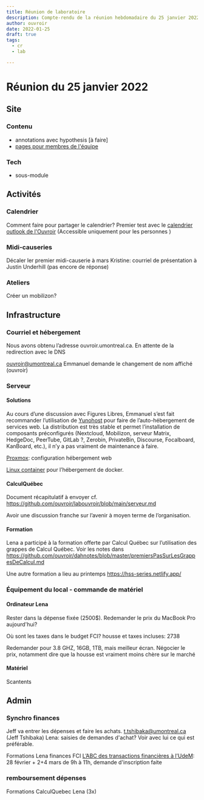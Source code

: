 ```yaml
---
title: Réunion de laboratoire 
description: Compte-rendu de la réunion hebdomadaire du 25 janvier 2022
author: ouvroir
date: 2022-01-25
draft: true
tags: 
  - cr
  - lab

---
```


# Réunion du 25 janvier 2022

## Site

### Contenu
- annotations avec hypothesis [à faire]
- [pages pour membres de l'équipe](https://github.com/ouvroir/ouvroir.github.io/issues/33)

### Tech
- sous-module

  


## Activités

### Calendrier
Comment faire pour partager le calendrier? 
Premier test avec le [calendrier outlook de l'Ouvroir](https://outlook.office.com/calendar/ouvroir@umontreal.ca/view/board/id/ed1d7e29-a5e8-438c-9fc7-a572ee76e758) (Accessible uniquement pour les personnes )

### Midi-causeries
Décaler ler premier midi-causerie à mars
Kristine: courriel de présentation à Justin Underhill (pas encore de réponse)

### Ateliers

Créer un mobilizon?




## Infrastructure

### Courriel et hébergement

Nous avons obtenu l’adresse ouvroir.umontreal.ca. En attente de la redirection avec le DNS

ouvroir@umontreal.ca
Emmanuel demande le changement de nom affiché (ouvroir)

### Serveur

#### Solutions
Au cours d’une discussion avec Figures Libres, Emmanuel s’est fait recommander l’utilisation de [Yunohost](https://yunohost.org) pour faire de l’auto-hébergement de services web. La distribution est très stable et permet l’installation de composants préconfigurés (Nextcloud, Mobilizon, serveur Matrix, HedgeDoc, PeerTube, GitLab ?, Zerobin, PrivateBin, Discourse, Focalboard, KanBoard, etc.), il n’y a pas vraiment de maintenance à faire.

[Proxmox](https://www.proxmox.com/): configuration hébergement web

[Linux container](https://linuxcontainers.org/) pour l’hébergement de docker.

#### CalculQuébec

Document récapitulatif à envoyer
cf. https://github.com/ouvroir/labouvroir/blob/main/serveur.md

Avoir une discussion franche sur l’avenir à moyen terme de l’organisation.

#### Formation

Lena a participé à la formation offerte par Calcul Québec sur l’utilisation des grappes de Calcul Québec. Voir les notes dans https://github.com/ouvroir/dahnotes/blob/master/premiersPasSurLesGrappesDeCalcul.md

Une autre formation a lieu au printemps
https://hss-series.netlify.app/

### Équipement du local - commande de matériel
#### Ordinateur Lena
Rester dans la dépense fixée (2500$).
Redemander le prix du MacBook Pro aujourd'hui?

Où sont les taxes dans le budget FCI? housse et taxes incluses: 2738

Redemander pour 3.8 GHZ, 16GB, 1TB, mais meilleur écran. Négocier le prix, notamment dire que la housse est vraiment moins chère sur le marché



#### Matériel
Scantents

## Admin

### Synchro finances
Jeff va entrer les dépenses et faire les achats.
t.tshibaka@umontreal.ca (Jeff Tshibaka)
Lena: saisies de demandes d'achat? Voir avec lui ce qui est préférable. 

Formations Lena finances FCI
[L’ABC des transactions financières à l’UdeM](https://studium.umontreal.ca/course/view.php?id=192348#section-1): 28 février + 2+4 mars de 9h à 11h, demande d'inscription faite

### remboursement dépenses
Formations CalculQuebec Lena (3x)